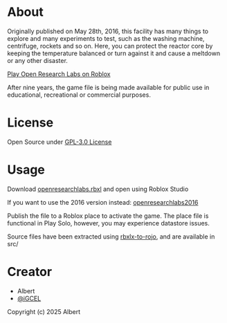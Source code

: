 # About
Originally published on May 28th, 2016, this facility has many things to explore and many experiments to test, such as the washing machine, centrifuge, rockets and so on. Here, you can protect the reactor core by keeping the temperature balanced or turn against it and cause a meltdown or any other disaster.

[Play Open Research Labs on Roblox](https://www.roblox.com/games/7021596577/Research-Labs)

After nine years, the game file is being made available for public use in educational, recreational or commercial purposes.
# License
Open Source under [GPL-3.0 License](https://github.com/Neo802/Open-Research-Labs/blob/main/LICENSE)

# Usage
Download [openresearchlabs.rbxl](https://github.com/Neo802/Open-Research-Labs/blob/main/openresearchlabs.rbxl) and open using Roblox Studio

If you want to use the 2016 version instead: [openresearchlabs2016](https://github.com/Neo802/Open-Research-Labs/releases/download/Classic/openresearchlabs2016.rbxl)

Publish the file to a Roblox place to activate the game. The place file is functional in Play Solo, however, you may experience datastore issues.

Source files have been extracted using [rbxlx-to-rojo](https://github.com/rojo-rbx/rbxlx-to-rojo), and are available in src/

# Creator
- Albert
- [@iGCEL](https://www.roblox.com/users/481225191/profile)

Copyright (c) 2025 Albert
